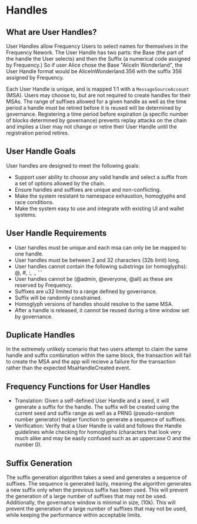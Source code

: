 # Handles

## What are User Handles?
User Handles allow Frequency Users to select names for themselves in the Frequency Nework. The User Handle has two parts: the Base (the part of the handle the User selects) and then the Suffix (a numerical code assigned by Frequency.)  So if user Alice chose the Base "AliceIn Wonderland", the User Handle format would be AliceInWonderland.356 with the suffix 356 assigned by Frequency.  

Each User Handle is unique, and is mapped 1:1 with a ```MessageSourceAccount``` (MSA). Users may choose to, but are not required to create handles for their MSAs.  The range of suffixes allowed for a given handle as well as the time period a handle must be retired before it is reused will be determined by governance.  Registering a time period before expiration (a specific number of blocks determined by governance) prevents replay attacks on the chain and implies a User may not change or retire their User Handle until the registration period retires.

## User Handle Goals
User handles are designed to meet the following goals:

* Support user ability to choose any valid handle and select a suffix from a set of options allowed by the chain.
* Ensure handles and suffixes are unique and non-conflicting.
* Make the system resistant to namespace exhaustion, homoglyphs and race conditions.
* Make the system easy to use and integrate with existing UI and wallet systems.

## User Handle Requirements
* User handles must be unique and each msa can only be be mapped to one handle.
* User handles must be between 2 and 32 characters (32b limit) long.
* User handles cannot contain the following substrings (or homoglyphs): @, #, :, ., ```
* User handles cannot be (@admin, @everyone, @all) as these are reserved by Frequency.
* Suffixes are u32 limited to a range defined by governance.
* Suffix will be randomly constrained.
* Homoglyph versions of handles should resolve to the same MSA.
* After a handle is released, it cannot be reused during a time window set by governance.

## Duplicate Handles
In the extremely unlikely scenario that two users attempt to claim the same handle and suffix combination within the same block, the transaction will fail to create the MSA and the app will recieve a failure for the transaction rather than the expected MsaHandleCreated event.

## Frequency Functions for User Handles

* Translation: Given a self-defined User Handle and a seed, it will generate a suffix for the handle. The suffix will be created using the current seed and suffix range as well as a PRNG (pseudo-random number generator) helper function to generate a sequence of suffixes.
* Verification: Verify that a User Handle is valid and follows the Handle guidelines while checking for homoglyphs (characters that look very much alike and may be easily confused such as an uppercase O and the number 0).

## Suffix Generation
The suffix generation algorithm takes a seed and generates a sequence of suffixes. The sequence is generated lazily, meaning the algorithm generates a new suffix only when the previous suffix has been used. This will prevent the generation of a large number of suffixes that may not be used. Additionally, the governance window is minimal in size, (10k). This will prevent the generation of a large number of suffixes that may not be used, while keeping the performance within acceptable limits.


